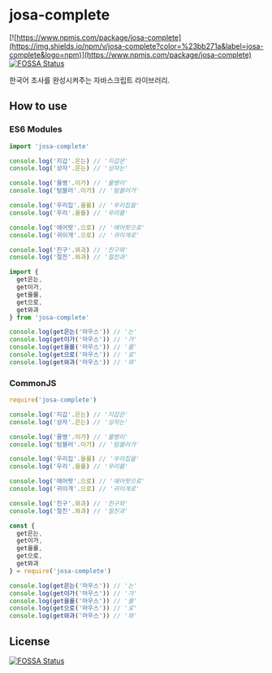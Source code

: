 # josa-complete

[![https://www.npmjs.com/package/josa-complete](https://img.shields.io/npm/v/josa-complete?color=%23bb271a&label=josa-complete&logo=npm)](https://www.npmjs.com/package/josa-complete)
[![FOSSA Status](https://app.fossa.com/api/projects/git%2Bgithub.com%2Fqb20nh%2Fjosa-complete.svg?type=shield)](https://app.fossa.com/projects/git%2Bgithub.com%2Fqb20nh%2Fjosa-complete?ref=badge_shield)

한국어 조사를 완성시켜주는 자바스크립트 라이브러리.

## How to use

### ES6 Modules

```javascript
import 'josa-complete'

console.log('지갑'.은는) // '지갑은'
console.log('상자'.은는) // '상자는'

console.log('물병'.이가) // '물병이'
console.log('텀블러'.이가) // '텀블러가'

console.log('우리집'.을를) // '우리집을'
console.log('우리'.을를) // '우리를'

console.log('에어팟'.으로) // '에어팟으로'
console.log('귀이개'.으로) // '귀이개로'

console.log('친구'.와과) // '친구와'
console.log('절친'.와과) // '절친과'
```

```javascript
import {
  get은는,
  get이가,
  get을를,
  get으로,
  get와과
} from 'josa-complete'

console.log(get은는('마우스')) // '는'
console.log(get이가('마우스')) // '가'
console.log(get을를('마우스')) // '를'
console.log(get으로('마우스')) // '로'
console.log(get와과('마우스')) // '와'
```

### CommonJS

```javascript
require('josa-complete')

console.log('지갑'.은는) // '지갑은'
console.log('상자'.은는) // '상자는'

console.log('물병'.이가) // '물병이'
console.log('텀블러'.이가) // '텀블러가'

console.log('우리집'.을를) // '우리집을'
console.log('우리'.을를) // '우리를'

console.log('에어팟'.으로) // '에어팟으로'
console.log('귀이개'.으로) // '귀이개로'

console.log('친구'.와과) // '친구와'
console.log('절친'.와과) // '절친과'
```

```javascript
const {
  get은는,
  get이가,
  get을를,
  get으로,
  get와과
} = require('josa-complete')

console.log(get은는('마우스')) // '는'
console.log(get이가('마우스')) // '가'
console.log(get을를('마우스')) // '를'
console.log(get으로('마우스')) // '로'
console.log(get와과('마우스')) // '와'
```


## License
[![FOSSA Status](https://app.fossa.com/api/projects/git%2Bgithub.com%2Fqb20nh%2Fjosa-complete.svg?type=large)](https://app.fossa.com/projects/git%2Bgithub.com%2Fqb20nh%2Fjosa-complete?ref=badge_large)